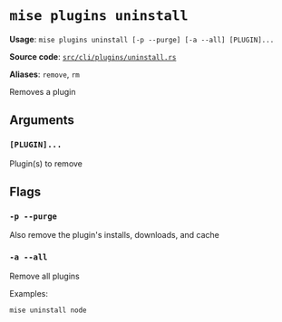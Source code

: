 # `mise plugins uninstall`

**Usage**: `mise plugins uninstall [-p --purge] [-a --all] [PLUGIN]...`

**Source code**: [`src/cli/plugins/uninstall.rs`](https://github.com/jdx/mise/blob/main/src/cli/plugins/uninstall.rs)

**Aliases**: `remove`, `rm`

Removes a plugin

## Arguments

### `[PLUGIN]...`

Plugin(s) to remove

## Flags

### `-p --purge`

Also remove the plugin's installs, downloads, and cache

### `-a --all`

Remove all plugins

Examples:

    mise uninstall node
